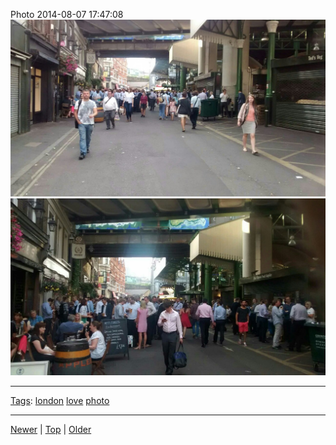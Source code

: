 <!--
title: Photo 2014-08-07 17
date: 2020-06-28T14:56:50.771Z
tags: london, love, photo
-->









Photo 2014-08-07 17:47:08
![](94080388942-0.jpg)
![](94080388942-1.jpg)

<!--BOTTOM-POST-NAVIGATION-->
---

[Tags](tags.md): [london](tag-london.md) [love](tag-love.md) [photo](tag-photo.md)

---

[Newer](94045181622.md) | [Top](index.md) | [Older](94483495857.md)